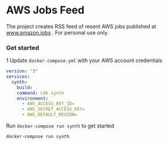 # AWS Jobs Feed

The project creates RSS feed of resent AWS jobs published at www.amazon.jobs . For personal use only. 


### Get started

1 Update `docker-compose.yml` with your AWS account credentials

```yaml
version: "3"
services:
  synth:
    build: .
    command: cdk synth
    environment:
      - AWS_ACCESS_KEY_ID=
      - AWS_SECRET_ACCESS_KEY=
      - AWS_DEFAULT_REGION=
```

Run `docker-compose run synth` to get started

```bash
docker-compose run synth
```
